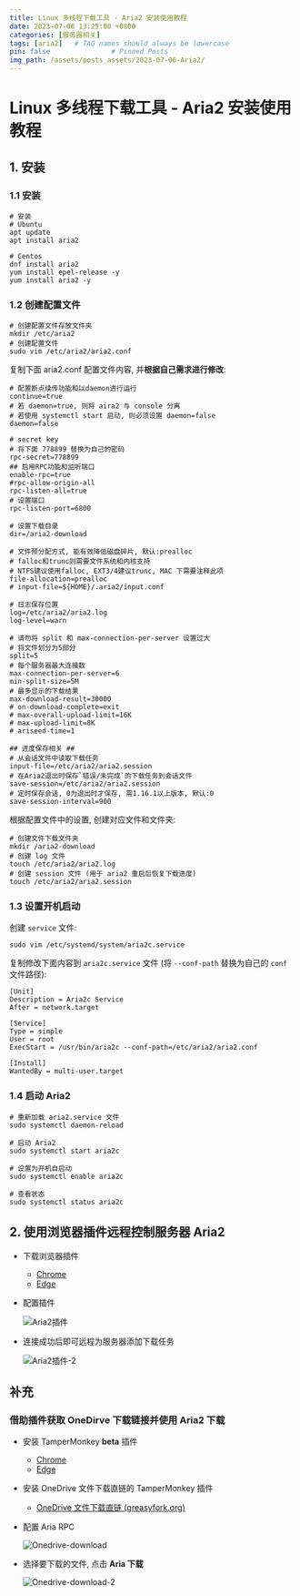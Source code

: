 ```yaml
---
title: Linux 多线程下载工具 - Aria2 安装使用教程
date: 2023-07-06 13:25:00 +0800
categories: [服务器相关]
tags: [aria2]   # TAG names should always be lowercase
pin: false               # Pinned Posts
img_path: /assets/posts_assets/2023-07-06-Aria2/
---
```

# Linux 多线程下载工具 - Aria2 安装使用教程

## 1. 安装

### 1.1 安装

```shell
# 安装
# Ubuntu
apt update
apt install aria2

# Centos
dnf install aria2					
yum install epel-release -y
yum install aria2 -y
```

### 1.2 创建配置文件

```shell
# 创建配置文件存放文件夹
mkdir /etc/aria2
# 创建配置文件
sudo vim /etc/aria2/aria2.conf
```

复制下面 aria2.conf 配置文件内容, 并**根据自己需求进行修改**:

```shell
# 配置断点续传功能和以daemon进行运行
continue=true
# 若 daemon=true, 则将 aira2 与 console 分离
# 若使用 systemctl start 启动, 则必须设置 daemon=false
daemon=false
 
# secret key
# 将下面 778899 替换为自己的密码
rpc-secret=778899
## 启用RPC功能和监听端口
enable-rpc=true
#rpc-allow-origin-all
rpc-listen-all=true
# 设置端口
rpc-listen-port=6800
 
# 设置下载目录
dir=/aria2-download

# 文件预分配方式, 能有效降低磁盘碎片, 默认:prealloc
# falloc和trunc则需要文件系统和内核支持
# NTFS建议使用falloc, EXT3/4建议trunc, MAC 下需要注释此项
file-allocation=prealloc
# input-file=${HOME}/.aria2/input.conf

# 日志保存位置
log=/etc/aria2/aria2.log
log-level=warn

# 请勿将 split 和 max-connection-per-server 设置过大
# 将文件划分为5部分
split=5
# 每个服务器最大连接数
max-connection-per-server=6
min-split-size=5M
# 最多显示的下载结果
max-download-result=30000
# on-download-complete=exit
# max-overall-upload-limit=16K
# max-upload-limit=8K
# ariseed-time=1

## 进度保存相关 ##
# 从会话文件中读取下载任务
input-file=/etc/aria2/aria2.session
# 在Aria2退出时保存`错误/未完成`的下载任务到会话文件
save-session=/etc/aria2/aria2.session
# 定时保存会话, 0为退出时才保存, 需1.16.1以上版本, 默认:0
save-session-interval=900
```

根据配置文件中的设置, 创建对应文件和文件夹:

```shell
# 创建文件下载文件夹
mkdir /aria2-download
# 创建 log 文件
touch /etc/aria2/aria2.log
# 创建 session 文件 (用于 aria2 重启后恢复下载进度)
touch /etc/aria2/aria2.session
```

### 1.3 设置开机启动

创建 `service` 文件:

```shell
sudo vim /etc/systemd/system/aria2c.service
```

复制修改下面内容到 `aria2c.service` 文件 (将 `--conf-path` 替换为自己的 `conf` 文件路径):

```shell
[Unit]
Description = Aria2c Service
After = network.target
 
[Service]
Type = simple
User = root
ExecStart = /usr/bin/aria2c --conf-path=/etc/aria2/aria2.conf
 
[Install]
WantedBy = multi-user.target
```

### 1.4 启动 Aria2

```shell
# 重新加载 aria2.service 文件
sudo systemctl daemon-reload

# 启动 Aria2
sudo systemctl start aria2c

# 设置为开机自启动
sudo systemctl enable aria2c

# 查看状态
sudo systemctl status aria2c
```

## 2. 使用浏览器插件远程控制服务器 Aria2

* 下载浏览器插件

  * [Chrome](https://chrome.google.com/webstore/detail/aria2-explorer/mpkodccbngfoacfalldjimigbofkhgjn)
  * [Edge](edge://extensions/?id=jjfgljkjddpcpfapejfkelkbjbehagbh)

* 配置插件

  ![Aria2插件](./assets/Aria2%E6%8F%92%E4%BB%B6.png)

* 连接成功后即可远程为服务器添加下载任务

  ![Aria2插件-2](./assets/Aria2%E6%8F%92%E4%BB%B6-2.png)

## 补充

### 借助插件获取 OneDirve 下载链接并使用 Aria2 下载

* 安装 TamperMonkey **beta** 插件

  * [Chrome](https://chrome.google.com/webstore/detail/tampermonkey-beta/gcalenpjmijncebpfijmoaglllgpjagf?hl=en-US)
  * [Edge](https://microsoftedge.microsoft.com/addons/detail/tampermonkey-beta/fcmfnpggmnlmfebfghbfnillijihnkoh?hl=en-US)

* 安装  OneDrive 文件下载直链的 TamperMonkey 插件

  * [OneDrive 文件下载直链 (greasyfork.org)](https://greasyfork.org/zh-CN/scripts/432415-onedrive-文件下载直链)

* 配置 Aria RPC

  ![Onedrive-download](./assets/Onedrive-download.png)

* 选择要下载的文件, 点击 **Aria 下载**

  ![Onedrive-download-2](./assets/Onedrive-download-2.png)